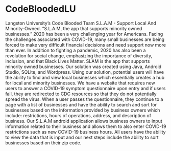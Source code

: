 # CodeBloodedLU
Langston University’s Code Blooded Team 
S.L.A.M - Support Local And Minority-Owned. “S.L.A.M, the app that supports minority owned businesses.” 
2020 has been a very challenging year for Americans. Facing the challenges associated with COVID-19, many small businesses are being forced to make very difficult financial decisions and need support now more than ever. In addition to fighting a pandemic, 2020 has also been a revolution for social change, emphasizing the importance of diversity, inclusion, and that Black Lives Matter. SLAM is the app that supports minority owned businesses. 
Our solution was created using Java, Android Studio, SQLite, and Wordpress. Using our solution, potential users will have the ability to find and view local businesses which essentially creates a hub for local and minority businesses. We have a website that requires new users to answer a COVID-19 symptom questionnaire upon entry and if users fail, they are redirected to CDC resources so that they do not potentially spread the virus. When a user passes the questionnaire, they continue to a page with a list of businesses and have the ability to search and sort for businesses based on the information provided by business owners which include: restrictions, hours of operations, address, and description of business.
Our S.L.A.M android application allows business owners to input information related to their business and allows them to also enter COVID-19 restrictions such as new COVID-19 business hours. All users have the ability to view the data that is input and our next steps include the ability to sort businesses based on their zip code. 


